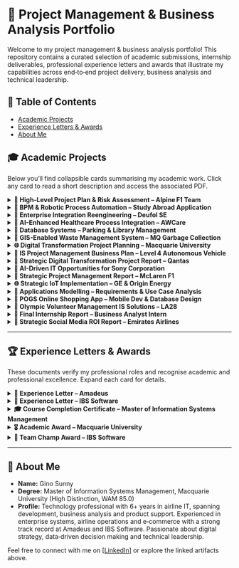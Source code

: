 <!--
  Interactive, engaging portfolio page for project management and business analysis artifacts.
  This README uses collapsible sections, emojis, and badges to create a friendly and
  easy‑to‑navigate experience. You can expand each section to see a brief description
  and click through to the original documents.
-->

# 🚀 Project Management & Business Analysis Portfolio

Welcome to my project management & business analysis portfolio! This repository contains
a curated selection of academic submissions, internship deliverables, professional
experience letters and awards that illustrate my capabilities across end‑to‑end
project delivery, business analysis and technical leadership.

## 🔗 Table of Contents

- [Academic Projects](#academic-projects)
- [Experience Letters & Awards](#experience-letters--awards)
- [About Me](#about-me)

## 🎓 Academic Projects

Below you’ll find collapsible cards summarising my academic work. Click any card
to read a short description and access the associated PDF.

<details>
  <summary><strong>📄 High‑Level Project Plan & Risk Assessment – Alpine F1 Team</strong></summary>
  <p>
    **Type:** Individual • **Focus:** High‑level MS Project plan & risk assessment for Alpine F1’s Melbourne 2025 GP preparation.  
    ➡️ <a href="https://github.com/sunnygino10/Masters-Projects/blob/b128bb390483b8dd2c1e8bf1f4b6a6cc9b9c792b/High-Level%20Project%20Plan%20%26%20Risk%20Assessment%20for%20Alpine%20F1%20Team.pdf">View PDF</a>
  </p>
</details>

<details>
  <summary><strong>📄 BPM & Robotic Process Automation – Study Abroad Application</strong></summary>
  <p>
    **Type:** Individual • **Focus:** Business Process Management & automation of Macquarie University’s study abroad application system.  
    - Designed **As-Is vs To-Be** process models to identify inefficiencies.  
    - Applied **Robotic Process Automation (Blue Prism)** to automate eligibility checks & student endorsements.  
    - Conducted **cost-benefit analysis** showing ~51% reduction in process costs.  
    - Used **RACI matrix** for role clarity and simulated improved workflows.  
    ➡️ <a href="https://github.com/sunnygino10/pm-ba-portfolio/blob/449f9a1764d1959ac2e5ef46a1fbc9fc747808c2/BPM%20%26%20Robotic%20Process%20Automation%20%E2%80%93%20Study%20Abroad%20Application.pdf">View PDF</a>
  </p>
</details>

<details>
  <summary><strong>📄 Enterprise Integration Reengineering – Deufol SE</strong></summary>
  <p>
    **Type:** Group • **Focus:** Enterprise Service Bus (ESB) integration and process reengineering.  
    - Modeled **As-Is vs To-Be processes** for Deufol SE, a global packaging logistics firm.  
    - Implemented **AdroitLogic UltraESB** for integration with internal subsidiaries and SAP-based external clients.  
    - Achieved **160% ROI within 2 years**, 35% integration cost reduction, and improved customer satisfaction.  
    - Used **Trello** for agile task management, progress tracking, and role-based responsibility assignment.  
    ➡️ <a href="https://github.com/sunnygino10/pm-ba-portfolio/blob/b756ea3bbb863e8dd394eeafaa1785d5251a0ab6/Enterprise%20Integration%20Reengineering%20%E2%80%93%20Deufol%20SE.pdf">View PDF</a>  
  </p>
</details>

<details>
  <summary><strong>📄 AI-Enhanced Healthcare Process Integration – AWCare</strong></summary>
  <p>
    **Type:** Individual • **Focus:** Enterprise application integration with AI in healthcare.  
    - Modeled **As-Is vs To-Be** process for AWCare’s elderly urgent care services.  
    - Integrated AIACare’s **real-time subtitling, text-to-speech, and visual aid technologies**.  
    - Addressed **integration issues**: real-time data exchange, scalability, security, and interoperability (HL7).  
    - Simulated process improvements in **Signavio**, analyzing cycle time, costs, and bottlenecks.  
    ➡️ <a href="https://github.com/sunnygino10/pm-ba-portfolio/blob/fb0411abd6cd5c034e0183b5f19b0263966d931f/AI-Enhanced_Healthcare_Process_Integration_AWCare.pdf">View PDF</a>  
  </p>
</details>

<details>
  <summary><strong>📄 Database Systems – Parking & Library Management</strong></summary>
  <p>
    **Type:** Individual • **Focus:** Database modelling, SQL programming & procedural logic.  
    - **Assignment 1:** Built ER models & schemas for a parking management system.  
    - **Assignment 2:** Normalised tables to BCNF and implemented SQL DDL/DML with analytical queries.  
    - **Assignment 3:** Created stored functions, triggers, and procedures with end-to-end test plans.  
    ➡️ <a href="https://github.com/sunnygino10/pm-ba-portfolio/blob/c4f8294a0897797e9328c931110a715982931178/Parking%20Management%20System%20%E2%80%93%20Normalisation%20%26%20SQL.pdf">View PDF</a> •  
    <a href="https://github.com/sunnygino10/pm-ba-portfolio/blob/c4f8294a0897797e9328c931110a715982931178/Parking%20Management%20System%20%E2%80%93%20Data%20Modelling.pdf">View PPDF</a> •  
    <a href="https://github.com/sunnygino10/pm-ba-portfolio/blob/c4f8294a0897797e9328c931110a715982931178/Library%20Management%20System%20%E2%80%93%20Procedural%20SQL%20Programming.pdf">View PDF</a>  
  </p>
</details>

<details>
  <summary><strong>🚛 GIS-Enabled Waste Management System – MQ Garbage Collection</strong></summary>
  <p>
    **Type:** Group • **Focus:** Project planning, GIS integration, and risk management.  
    - Analyzed current inefficiencies (manual routing, communication gaps, rising costs, customer complaints).  
    - Designed **To-Be system** with GIS mapping, digital comms (Slack, email alerts), automated task/financial management.  
    - Defined benefits: **20% less distance traveled**, **30% faster response to complaints**, **15% cost reduction**.  
    - Conducted **quantitative risk analysis** (fuel escalation, vehicle breakdowns, compliance, cybersecurity) and created mitigation strategies.  
    - Applied **project management disciplines**: HRM, communication plans, risk monitoring, continuous improvement.  
    ➡️ <a href="https://github.com/sunnygino10/pm-ba-portfolio/blob/59e3685c5f25bad92e6c46ae2d352c5e76da052b/GIS-Enabled%20Waste%20Management%20System%20%E2%80%93%20MQ%20Garbage%20Collection.pdf">View PDF</a>  
  </p>
</details>

<details>
  <summary><strong>🌐 Digital Transformation Project Planning – Macquarie University</strong></summary>
  <p>
    **Type:** Individual • **Focus:** Project management, MS Project scheduling, and digital transformation planning.  
    - Planned **ERP & systems architecture implementation** for MQ’s SDG digital sustainability program.  
    - Built **WBS, Gantt charts, and network diagrams** in MS Project for a $400k, 2-month project.  
    - Performed **critical path analysis** (~23.6 days) and resource balancing (10 hr/week staff allocation).  
    - Designed **costing approach** including wages (per HEW level), hardware/software, Azure Cloud, Git Enterprise, and outsourced IT support.  
    ➡️ <a href="https://github.com/sunnygino10/pm-ba-portfolio/blob/5ff70f91875dc56b23c2414df2b92457b46585f8/Digital%20Transformation%20Project%20Planning%20%E2%80%93%20Macquarie%20University.pdf">View PDF</a>  
  </p>
</details>

<details>
  <summary><strong>📄 IS Project Management Business Plan – Level 4 Autonomous Vehicle</strong></summary>
  <p>
    **Type:** Group • **Focus:** Spiral‑Agile hybrid business plan and risk register for a Level 4 autonomous vehicle program.  
    ➡️ <a href="https://github.com/sunnygino10/Masters-Projects/blob/b128bb390483b8dd2c1e8bf1f4b6a6cc9b9c792b/IS%20Project%20Management%20Business%20Plan%20for%20Level%204%20Autonomous%20Vehicle.pdf">View PDF</a>
  </p>
</details>

<details>
  <summary><strong>📄 Strategic Digital Transformation Project Report – Qantas</strong></summary>
  <p>
    **Type:** Individual • **Focus:** SWOT, cost–benefit & risk analysis for Qantas digital initiatives, with WBS and Gantt.  
    ➡️ <a href="https://github.com/sunnygino10/Masters-Projects/blob/4b00f0d8539fd89a505411094f249ebdf35207d2/Strategic%20Digital%20Transformation%20Project%20Report.pdf">View PDF</a>
  </p>
</details>

<details>
  <summary><strong>📄 AI-Driven IT Opportunities for Sony Corporation</strong></summary>
  <p>
    **Type:** Group • **Focus:** Strategic IT analysis, AI initiatives, and business case development.  
    - Analyzed **Sony’s IT usage** across entertainment, imaging, and robotics, plus SWOT & strategic positioning.  
    - Proposed **four AI projects**:  
      - 🎥 AI-Enhanced Film Production → 25% cost savings, 45% ROI.  
      - 📷 Real-Time AI Image Processing in Cameras → 30–50% post-production cost savings, 40% ROI.  
      - ♻️ AI-Powered PlayStation Disassembly → raw material recovery, 20% ROI.  
      - 📱 AI Smartphone Companion → +15–25% sales, 80% ROI.  
    - Designed **business cases, ROI models, and project lifecycle plans** for each initiative.  
    ➡️ <a href="https://github.com/sunnygino10/pm-ba-portfolio/blob/081324352230dc54b4ae9160510fdabef1b0086c/AI-Driven%20IT%20Opportunities%20for%20Sony%20Corporation.pdf">View PDF</a>  
  </p>
</details>

<details>
  <summary><strong>📄 Strategic Project Management Report – McLaren F1</strong></summary>
  <p>
    **Type:** Group • **Focus:** PRINCE2/Agile roadmap for McLaren F1’s 2026 regulation changes, complete with governance.  
    ➡️ <a href="https://github.com/sunnygino10/Masters-Projects/blob/b128bb390483b8dd2c1e8bf1f4b6a6cc9b9c792b/Strategic%20Project%20Management%20Report%20for%20McLaren%20F1.pdf">View PDF</a>
  </p>
</details>

<details>
  <summary><strong>🌐 Strategic IoT Implementation – GE & Origin Energy</strong></summary>
  <p>
    **Type:** Individual • **Focus:** IoT technology strategy, business case, and financial analysis.  
    - Explored IoT’s **evolution, applications, and future outlook** across industries.  
    - Analyzed **GE’s IoT adoption (Predix platform)** for predictive maintenance, cost savings, and new business models.  
    - Proposed an **IoT deployment strategy for Origin Energy** to optimize renewables and LNG operations.  
    - Conducted **financial modelling**: ~$548k cost, ROI of 164% in 3 years, $900k savings in 5 years.  
    ➡️ <a href="https://github.com/sunnygino10/pm-ba-portfolio/blob/02850fd03056d0f25ed85448f6479d3a729f8962/Strategic%20IoT%20Implementation%20for%20Energy%20%26%20Industry%20%E2%80%93%20Origin%20Energy%20%26%20GE.pdf">View PDF</a>  
  </p>
</details>

<details>
  <summary><strong>📄 Applications Modelling – Requirements & Use Case Analysis</strong></summary>
  <p>
    **Type:** Individual • **Focus:** Requirements elicitation, functional & non‑functional requirements, epic/user stories and use case modelling for a proposed POG system.  
    ➡️ <a href="https://github.com/sunnygino10/pm-ba-portfolio/blob/82b50ee87d5720cb1a3a9b1b5892af096954f830/Applications%20Modelling%20%E2%80%93%20Requirements%20%26%20Use%20Case%20Analysis.pdf">View PDF</a>
  </p>
</details>

<details>
  <summary><strong>📄 POGS Online Shopping App – Mobile Dev & Database Design</strong></summary>
  <p>
    **Type:** Group & Individual • **Focus:** Mobile application development, testing, ethics, and database design.  
    - Built and demoed a **mobile shopping app** (POGS) with dropdowns, pricing logic, and error handling.  
    - Compared **native vs. cross-platform development** for client communication and trade-off analysis.  
    - Applied **ACS Code of Ethics** to an attribution dilemma, outlining resolution pathways.  
    - Designed **test cases** (valid/invalid input handling) and documented results.  
    - Created **database schema** for Customer, Orders, Produce, Supplier, and Supplies with constraints.  
    ➡️ <a href="https://github.com/sunnygino10/pm-ba-portfolio/blob/73f458014ffeb41995703459b6f6dddabf2b778e/POGS%20Online%20Shopping%20App%20%E2%80%93%20Mobile%20Development.pdf">View PDF</a>  
    ➡️ <a href="https://github.com/sunnygino10/pm-ba-portfolio/blob/73f458014ffeb41995703459b6f6dddabf2b778e/POGS%20Online%20Shopping%20App%20%E2%80%93%20Mobile%20Development%20%26%20Database%20Design.pdf">View PDF</a>  
  </p>
</details>

<details>
  <summary><strong>🏅 Olympic Volunteer Management IS Solutions – LA28</strong></summary>
  <p>
    **Type:** Group • **Focus:** Information Systems design, project management, and business planning.  
    - Proposed **AI-driven recruitment**, **gamification**, and **social media analytics** for volunteer acquisition.  
    - Designed **training systems** with mobile apps, VR/AR immersive modules, and AI-driven learning paths.  
    - Produced **WBS, Gantt charts, milestones, and costings (~$2.8M)** across a 38-month timeline.  
    - Addressed risks (bias, accessibility, data privacy) with mitigation strategies and compliance frameworks.  
    ➡️ <a href="https://github.com/sunnygino10/pm-ba-portfolio/blob/23e9ea013cb00cc0f30ab22bc0efcb4e865e329c/Olympic%20Volunteer%20Management%20Information%20System%20Solutions.pdf">View PDF</a>  
  </p>
</details>

<details>
  <summary><strong>📄 Final Internship Report – Business Analyst Intern</strong></summary>
  <p>
    **Type:** Internship • **Focus:** End‑to‑end business analysis, process flows and deployment guidelines for an airline loyalty management system’s invoicing module.  
    ➡️ <a href="https://github.com/sunnygino10/Masters-Projects/blob/b128bb390483b8dd2c1e8bf1f4b6a6cc9b9c792b/Final%20Internship%20Report%20%E2%80%93%20Business%20Analyst%20Intern.pdf">View PDF</a>
  </p>
</details>

<details>
  <summary><strong>📄 Strategic Social Media ROI Report – Emirates Airlines</strong></summary>
  <p>
    **Type:** Individual • **Focus:** Audit of Emirates’ “Be There” campaign; SMART objectives, audience segmentation and channel performance comparison.  
    ➡️ <a href="https://github.com/sunnygino10/Masters-Projects/blob/e572e7c34d1df98c63060a90f39f93972a0f93fc/Strategic%20Social%20Media%20ROI%20Report%20for%20Emirates%20Airlines.pdf">View PDF</a>
  </p>
</details>

---

## 🏆 Experience Letters & Awards

These documents verify my professional roles and recognise academic and professional excellence. Expand each card for details.

<details>
  <summary><strong>📜 Experience Letter – Amadeus</strong></summary>
  <p>
    Confirmation of my tenure as a Product Definition Analyst – 2 at Amadeus.  
    ➡️ <a href="https://github.com/sunnygino10/pm-ba-portfolio/blob/9687279a7789309b2b92e56afd9ce3da96842fe6/Experience%20Letter%20-%20Amadeus.pdf">View Letter</a>
  </p>
</details>

<details>
  <summary><strong>📜 Experience Letter – IBS Software</strong></summary>
  <p>
    Confirmation of my tenure as a Senior Software Engineer at IBS Software.  
    ➡️ <a href="https://github.com/sunnygino10/pm-ba-portfolio/blob/9687279a7789309b2b92e56afd9ce3da96842fe6/Experience%20letter%20-%20IBS.pdf">View Letter</a>
  </p>
</details>

<details>
  <summary><strong>🎓 Course Completion Certificate – Master of Information Systems Management</strong></summary>
  <p>
    Verification of successful completion of my master’s degree in Information Systems Management.  
    ➡️ <a href="https://github.com/sunnygino10/pm-ba-portfolio/blob/5b172f04a996808bb1945e8d0518d9cf99b97ba9/MISM%20Course%20Completion%20Certificate.pdf">View Certificate</a>
  </p>
</details>

<details>
  <summary><strong>🎖️ Academic Award – Macquarie University</strong></summary>
  <p>
    Recognition for achieving the highest mark in a unit of study.  
    ➡️ <a href="https://github.com/sunnygino10/pm-ba-portfolio/blob/c987e5225fbf1f2fca006ecec2ef5625555c9f5a/Highest%20Achiever%20-%20COMP6750%20S1%2024.jpg">View Award</a>
  </p>
</details>

<details>
  <summary><strong>🏅 Team Champ Award – IBS Software</strong></summary>
  <p>
    Recognition for outstanding performance and service delivered beyond the call of duty.  
    ➡️ <a href="https://github.com/sunnygino10/pm-ba-portfolio/blob/c1d7642d427891fdd0cb2e285360feb29ed9af79/Team%20Champ%20Award.pdf">View Award</a>
  </p>
</details>

---

## 👤 About Me

- **Name:** Gino Sunny  
- **Degree:** Master of Information Systems Management, Macquarie University (High Distinction, WAM 85.0)  
- **Profile:** Technology professional with 6+ years in airline IT, spanning development, business analysis and product support. Experienced in enterprise systems, airline operations and e‑commerce with a strong track record at Amadeus and IBS Software. Passionate about digital strategy, data‑driven decision making and technical leadership.

Feel free to connect with me on [[LinkedIn](https://www.linkedin.com/in/gino-sunny/)] or explore the linked artifacts above.

